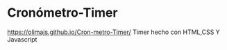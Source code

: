 # Cronómetro-Timer
https://olimajs.github.io/Cron-metro-Timer/
 Timer hecho con HTML,CSS Y Javascript
